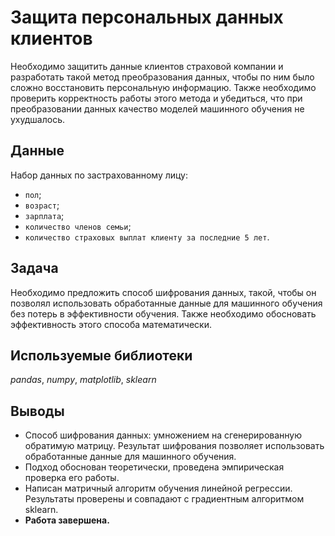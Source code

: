 # Защита персональных данных клиентов
Необходимо защитить данные клиентов страховой компании и разработать такой метод преобразования данных, чтобы по ним было сложно восстановить персональную информацию. Также необходимо проверить корректность работы этого метода и убедиться, что при преобразовании данных качество моделей машинного обучения не ухудшалось.

## Данные
Набор данных по застрахованному лицу:
* `пол`;
* `возраст`;
* `зарплата`;
* `количество членов семьи`;
* `количество страховых выплат клиенту за последние 5 лет`.

## Задача
Необходимо предложить способ шифрования данных, такой, чтобы он позволял использовать обработанные данные для машинного обучения без потерь в эффективности обучения.
Также необходимо обосновать эффективность этого способа математически.

## Используемые библиотеки
*pandas*, *numpy*, *matplotlib*, *sklearn*

## Выводы
* Способ шифрования данных: умножением на сгенерированную обратимую матрицу. Результат шифрования позволяет использовать обработанные данные для машинного обучения.
* Подход обоснован теоретически, проведена эмпирическая проверка его работы.
* Написан матричный алгоритм обучения линейной регрессии. Результаты проверены и совпадают с градиентным алгоритмом sklearn.
* **Работа завершена.**